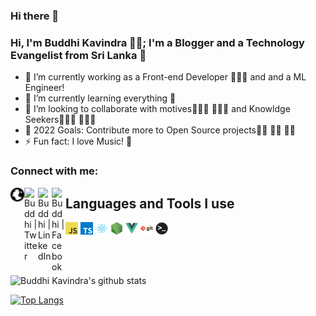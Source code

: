 ### Hi there 👋

### Hi, I'm Buddhi Kavindra 🧑‍💻; I'm a Blogger and a Technology Evangelist from Sri Lanka 👋

- 🔭 I’m currently working as a Front-end Developer 🧑🏻‍💻 and and a ML Engineer!
- 🌱 I’m currently learning everything  🤣
- 👯 I’m looking to collaborate with motives👨🏻‍🚀 👩🏻‍🚀 and Knowldge Seekers🧑🏻‍🔬 👨🏻‍🔬
- 🥅 2022 Goals: Contribute more to Open Source projects👬🏻 👭🏻 👫🏻
- ⚡ Fun fact: I love Music! 🤩

### Connect with me:

[<img align="left" alt="Buddhi" width="22px" src="https://raw.githubusercontent.com/iconic/open-iconic/master/svg/globe.svg" />][website]
[<img align="left" alt="Buddhi | Twitter" width="22px" src="https://cdn.jsdelivr.net/npm/simple-icons@v3/icons/twitter.svg" />][twitter]
[<img align="left" alt="Buddhi | LinkedIn" width="22px" src="https://cdn.jsdelivr.net/npm/simple-icons@v3/icons/linkedin.svg" />][linkedin]
[<img align="left" alt="Buddhi | Facebook" width="22px" src="https://cdn.jsdelivr.net/npm/simple-icons@3.4.1/icons/facebook.svg" />][Facebook]

## Languages and Tools I use

<code><img height="20" src="https://raw.githubusercontent.com/github/explore/80688e429a7d4ef2fca1e82350fe8e3517d3494d/topics/javascript/javascript.png"></code>
<code><img height="20" src="https://raw.githubusercontent.com/github/explore/80688e429a7d4ef2fca1e82350fe8e3517d3494d/topics/typescript/typescript.png"></code>
<code><img height="20" src="https://raw.githubusercontent.com/github/explore/80688e429a7d4ef2fca1e82350fe8e3517d3494d/topics/react/react.png"></code>
<code><img height="20" src="https://raw.githubusercontent.com/github/explore/80688e429a7d4ef2fca1e82350fe8e3517d3494d/topics/nodejs/nodejs.png"></code>
<code><img height="20" src="https://raw.githubusercontent.com/github/explore/80688e429a7d4ef2fca1e82350fe8e3517d3494d/topics/vue/vue.png"></code>
<code><img height="20" src="https://raw.githubusercontent.com/github/explore/80688e429a7d4ef2fca1e82350fe8e3517d3494d/topics/git/git.png"></code>
<code><img height="20" src="https://raw.githubusercontent.com/github/explore/80688e429a7d4ef2fca1e82350fe8e3517d3494d/topics/terminal/terminal.png"></code>

</br>
</br>

![Buddhi Kavindra's github stats](https://github-readme-stats.vercel.app/api?username=Buddhilive&show_icons=true&theme=radical&count_private=true&hide=stars)




[![Top Langs](https://github-readme-stats.vercel.app/api/top-langs/?username=Buddhilive)](https://github.com/Buddhilive/github-readme-stats)
</br>



[website]: https://www.buddhilive.com
[twitter]: https://twitter.com/buddhilive
[linkedin]: https://lk.linkedin.com/in/buddhik
[Facebook]: https://facebook.com/Buddhilive
